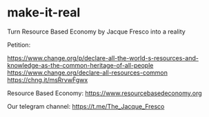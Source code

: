 # make-it-real

Turn Resource Based Economy by Jacque Fresco into a reality

Petition: 

https://www.change.org/p/declare-all-the-world-s-resources-and-knowledge-as-the-common-heritage-of-all-people
https://www.change.org/declare-all-resources-common
https://chng.it/msRrvwFgwx

Resource Based Economy: https://www.resourcebasedeconomy.org

Our telegram channel: https://t.me/The_Jacque_Fresco
